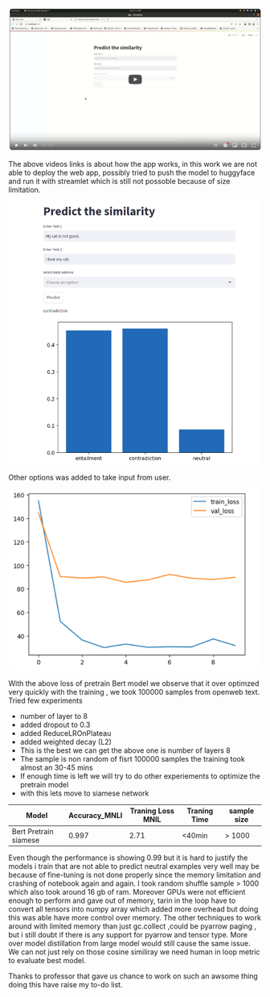 
[![Watch Video](https://github.com/aman010/A4-Bert/blob/main/Screenshot%20from%202025-02-24%2000-38-34.png)](https://youtu.be/xoO7oBN6fGM)


The above videos links is about how the app works, in this work we are not able to deploy the web app, possibly tried to push the model to huggyface and run it with streamlet 
which is still not possoble because of size limitation. 

![Web image](https://github.com/aman010/A4-Bert/blob/main/Screenshot%20from%202025-02-23%2015-57-42.png)

Other options was added to take input from user.

![BERT Model Screenshot](https://raw.githubusercontent.com/aman010/A4-Bert/main/Screenshot%20from%202025-02-23%2012-30-56.png)


With the above loss of pretrain Bert model we observe that it over optimzed very quickly with the training , we took 100000 samples from openweb text.
Tried few experiments
  *  number of layer to 8
  *  added dropout to 0.3
  *  added ReduceLROnPlateau
  *  added weighted decay (L2)
  *  This is the best we can get the above one is number of layers 8
  *  The sample is non random of fisrt 100000 samples the training took almost an 30-45 mins
  *  If enough time is left we will try to do other experiements to optimize the pretrain model
  *  with this lets move to siamese network







| Model                  | Accuracy_MNLI | Traning Loss MNIL | Traning Time | sample size |    
|------------------------|---------------|-------------------|--------------|-------------|
| Bert Pretrain siamese  | 0.997         |   2.71            |     <40min   |   > 1000    |

Even though the performance is showing 0.99 but it is hard to justify the models i train that are not able to predict neutral examples very well may be because of fine-tuning is not done properly since the memory limitation and crashing of notebook 
again and again. I took random shuffle sample > 1000 which also took around 16 gb of ram. Moreover GPUs were not efficient enough to perform and gave out of memory, tarin in the loop have to convert all tensors into numpy array which added more overhead but doing this was able have more control over memory. The other techniques to work around with limited memory than just gc.collect ,could be pyarrow paging , but i still doubt if there is any support for pyarrow and tensor type. More over model distillation from large model would still cause the same issue. We can not just rely on those cosine similiray we need human in loop metric to evaluate best model.

Thanks to professor that gave us chance to work on such an awsome thing doing this have raise my to-do list.
